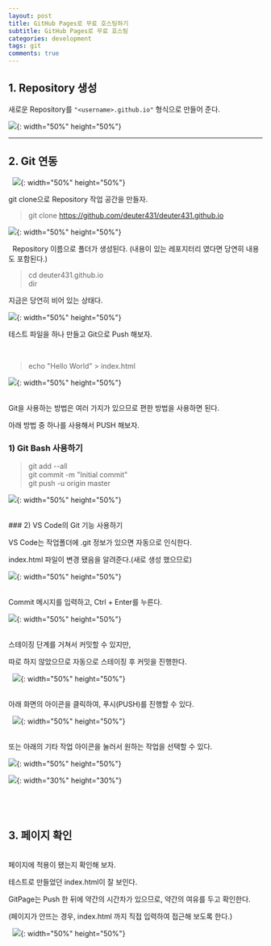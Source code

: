 ```yaml
---
layout: post
title: GitHub Pages로 무료 호스팅하기
subtitle: GitHub Pages로 무료 호스팅
categories: development
tags: git
comments: true
---
```



## 1. Repository 생성

새로운 Repository를 `"<username>.github.io"` 형식으로 만들어 준다.
 

![](/static/assets/img/blog/2019-03-13-github-pages/2019-03-13-21-39.png){: width="50%" height="50%"}   

---
## 2. Git 연동
  
![](/static/assets/img/blog/2019-03-13-github-pages/2019-03-13-21-41-15.png){: width="50%" height="50%"}  
  

git clone으로 Repository 작업 공간을 만들자.
  

> git clone https://github.com/deuter431/deuter431.github.io


![](/static/assets/img/blog/2019-03-13-github-pages/2019-03-13-21-41-08.png){: width="50%" height="50%"}  

 
Repository 이름으로 폴더가 생성된다. (내용이 있는 레포지터리 였다면 당연히 내용도 포함된다.)


> cd deuter431.github.io  
> dir

지금은 당연히 비어 있는 상태다.

![](/static/assets/img/blog/2019-03-13-github-pages/2019-03-13-21-41-32.png){: width="50%" height="50%"}  


테스트 파일을 하나 만들고 Git으로 Push 해보자.

 
> echo "Hello World" > index.html

![](/static/assets/img/blog/2019-03-13-github-pages/2019-03-13-21-41-43.png){: width="50%" height="50%"}  

<br/>
Git을 사용하는 방법은 여러 가지가 있으므로 편한 방법을 사용하면 된다.

아래 방법 중 하나를 사용해서 PUSH 해보자.
 

### 1) Git Bash 사용하기

> git add --all  
> git commit -m "Initial commit"  
> git push -u origin master  


![](/static/assets/img/blog/2019-03-13-github-pages/2019-03-13-21-41-53.png){: width="50%" height="50%"}  

<br/>
### 2) VS Code의 Git 기능 사용하기


VS Code는 작업폴더에 .git 정보가 있으면 자동으로 인식한다.


index.html 파일이 변경 됐음을 알려준다.(새로 생성 했으므로)


![](/static/assets/img/blog/2019-03-13-github-pages/2019-03-13-21-42-06.png){: width="50%" height="50%"}  
 

Commit 메시지를 입력하고, Ctrl + Enter를 누른다.

![](/static/assets/img/blog/2019-03-13-github-pages/2019-03-13-21-42-14.png){: width="50%" height="50%"}  
 

스테이징 단계를 거쳐서 커밋할 수 있지만, 

따로 하지 않았으므로 자동으로 스테이징 후 커밋을 진행한다.

 
![](/static/assets/img/blog/2019-03-13-github-pages/2019-03-13-21-42-24.png){: width="50%" height="50%"}  
 

아래 화면의 아이콘을 클릭하여, 푸시(PUSH)를 진행할 수 있다.

 
![](/static/assets/img/blog/2019-03-13-github-pages/2019-03-13-21-42-35.png){: width="50%" height="50%"}  
 

또는 아래의 기타 작업 아이콘을 눌러서 원하는 작업을 선택할 수 있다.

![](/static/assets/img/blog/2019-03-13-github-pages/2019-03-13-21-42-44.png){: width="50%" height="50%"}  

![](/static/assets/img/blog/2019-03-13-github-pages/2019-03-13-21-42-54.png){: width="30%" height="30%"}  

 
---


## 3. 페이지 확인
<br/>
페이지에 적용이 됐는지 확인해 보자.

테스트로 만들었던 index.html이 잘 보인다.

GitPage는 Push 한 뒤에 약간의 시간차가 있으므로, 약간의 여유를 두고 확인한다.

(페이지가 안뜨는 경우, index.html 까지 직접 입력하여 접근해 보도록 한다.)

 
![](/static/assets/img/blog/2019-03-13-github-pages/2019-03-13-21-43-03.png){: width="50%" height="50%"}  
 
